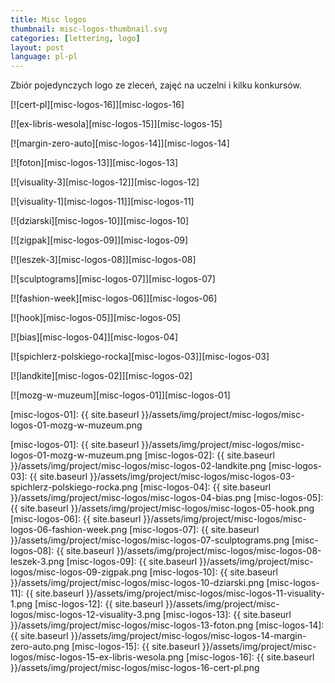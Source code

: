 ```yaml
---
title: Misc logos
thumbnail: misc-logos-thumbnail.svg
categories: [lettering, logo]
layout: post
language: pl-pl
---
```


Zbiór pojedynczych logo ze zleceń, zajęć na uczelni i kilku konkursów.

[![cert-pl][misc-logos-16]][misc-logos-16]

[![ex-libris-wesola][misc-logos-15]][misc-logos-15]

[![margin-zero-auto][misc-logos-14]][misc-logos-14]

[![foton][misc-logos-13]][misc-logos-13]

[![visuality-3][misc-logos-12]][misc-logos-12]

[![visuality-1][misc-logos-11]][misc-logos-11]

[![dziarski][misc-logos-10]][misc-logos-10]

[![zigpak][misc-logos-09]][misc-logos-09]

[![leszek-3][misc-logos-08]][misc-logos-08]

[![sculptograms][misc-logos-07]][misc-logos-07]

[![fashion-week][misc-logos-06]][misc-logos-06]

[![hook][misc-logos-05]][misc-logos-05]

[![bias][misc-logos-04]][misc-logos-04]

[![spichlerz-polskiego-rocka][misc-logos-03]][misc-logos-03]

[![landkite][misc-logos-02]][misc-logos-02]

[![mozg-w-muzeum][misc-logos-01]][misc-logos-01]


[misc-logos-01]: {{ site.baseurl }}/assets/img/project/misc-logos/misc-logos-01-mozg-w-muzeum.png

[misc-logos-01]: {{ site.baseurl }}/assets/img/project/misc-logos/misc-logos-01-mozg-w-muzeum.png
[misc-logos-02]: {{ site.baseurl }}/assets/img/project/misc-logos/misc-logos-02-landkite.png
[misc-logos-03]: {{ site.baseurl }}/assets/img/project/misc-logos/misc-logos-03-spichlerz-polskiego-rocka.png
[misc-logos-04]: {{ site.baseurl }}/assets/img/project/misc-logos/misc-logos-04-bias.png
[misc-logos-05]: {{ site.baseurl }}/assets/img/project/misc-logos/misc-logos-05-hook.png
[misc-logos-06]: {{ site.baseurl }}/assets/img/project/misc-logos/misc-logos-06-fashion-week.png
[misc-logos-07]: {{ site.baseurl }}/assets/img/project/misc-logos/misc-logos-07-sculptograms.png
[misc-logos-08]: {{ site.baseurl }}/assets/img/project/misc-logos/misc-logos-08-leszek-3.png
[misc-logos-09]: {{ site.baseurl }}/assets/img/project/misc-logos/misc-logos-09-zigpak.png
[misc-logos-10]: {{ site.baseurl }}/assets/img/project/misc-logos/misc-logos-10-dziarski.png
[misc-logos-11]: {{ site.baseurl }}/assets/img/project/misc-logos/misc-logos-11-visuality-1.png
[misc-logos-12]: {{ site.baseurl }}/assets/img/project/misc-logos/misc-logos-12-visuality-3.png
[misc-logos-13]: {{ site.baseurl }}/assets/img/project/misc-logos/misc-logos-13-foton.png
[misc-logos-14]: {{ site.baseurl }}/assets/img/project/misc-logos/misc-logos-14-margin-zero-auto.png
[misc-logos-15]: {{ site.baseurl }}/assets/img/project/misc-logos/misc-logos-15-ex-libris-wesola.png
[misc-logos-16]: {{ site.baseurl }}/assets/img/project/misc-logos/misc-logos-16-cert-pl.png